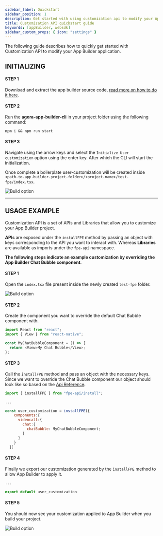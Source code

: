 ```yaml
---
sidebar_label: Quickstart
sidebar_position: 1
description: Get started with using customization api to modify your App Builder application
title: Customization API quickstart guide
keywords: [appBuilder, websdk]
sidebar_custom_props: { icon: "settings" }
---
```


The following guide describes how to quickly get started with Customization API to modify your App Builder application.

## INITIALIZING

#### STEP 1

Download and extract the app builder source code, [read more on how to do it here](turn-key/quickstart).

#### STEP 2

Run the **agora-app-builder-cli** in your project folder using the following command:

<!-- RHS -->

```shell
npm i && npm run start
```

#### STEP 3

<!-- LHS -->

Navigate using the arrow keys and select the `Initialize User customization` option using the enter key. After which the CLI will start the initialization.

Once complete a boilerplate user-customization will be created inside `<path-to-app-builder-project-folder>/<project-name>/test-fpe/index.tsx`.

<!-- RHS -->

<!-- ![Main menu, Build highlighted screenshot](sdk/angular/1.png) -->
<image alt="Build option" lightImageSrc="sdk/angular/1.png" darkImageSrc="sdk/angular/1.png" />

<!-- LHS -->

---

## USAGE EXAMPLE

Customization API is a set of APIs and Libraries that allow you to customize your App Builder project.

**APIs** are exposed under the `installFPE` method by passing an object with keys corresponding to the API you want to interact with. Whereas **Libraries** are available as imports under the `fpe-api` namespace.

**The following steps indicate an example customization by overriding the App Builder Chat Bubble component.**

<!-- LHS -->

#### STEP 1

Open the `index.tsx` file present inside the newly created `test-fpe` folder.

<!-- RHS -->

<image alt="Build option" lightImageSrc="sdk/angular/2.png" darkImageSrc="sdk/angular/2.png" />

<!-- LHS -->

#### STEP 2

Create the component you want to override the default Chat Bubble component with.

<!-- RHS -->

```js {4-6}
import React from "react";
import { View } from "react-native";

const MyChatBubbleComponent = () => {
  return <View>My Chat Bubble</View>;
};
```

<!-- LHS -->

#### STEP 3

Call the `installFPE` method and pass an object with the necessary keys. Since we want to override the Chat Bubble component our object should look like so based on the [Api Reference](a).

<!-- RHS -->

```js {6-12}
import { installFPE } from "fpe-api/install";

...

const user_customization = installFPE({
    components:{
      videocall:{
        chat:{
          chatBubble: MyChatBubbleComponent;
        }
      }
    }
  })

```

<!-- LHS -->

#### STEP 4

Finally we export our customization generated by the `installFPE` method to allow App Builder to apply it.

<!-- RHS -->

```js
...

export default user_customization
```

<!-- LHS -->

#### STEP 5

You should now see your customization applied to App Builder when you build your project.

<!-- RHS -->

<!-- ![Website with App Builder embedded](sdk/angular/5.png) -->
<image alt="Build option" lightImageSrc="sdk/angular/5.png" darkImageSrc="sdk/angular/5.png" />

